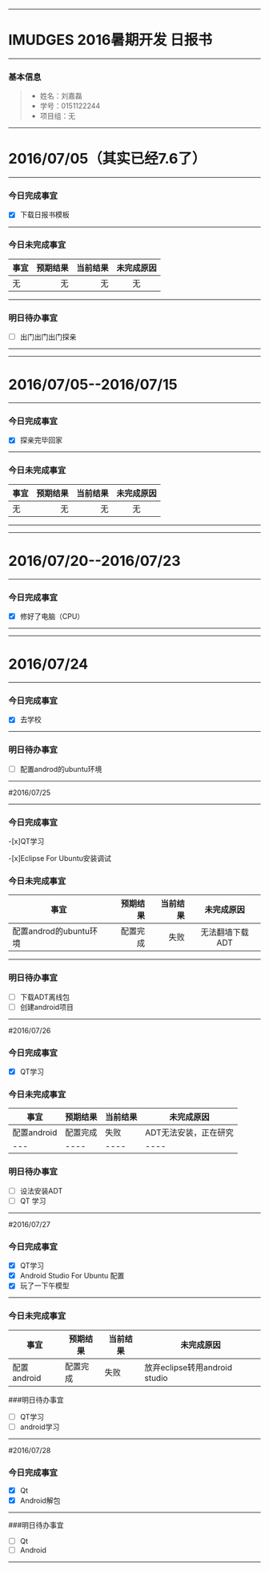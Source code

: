 -------
# IMUDGES 2016暑期开发 日报书
-------


### 基本信息
> * 姓名：刘嘉磊
> * 学号：0151122244
> * 项目组：无

-------


# 2016/07/05（其实已经7.6了）

-------

### 今日完成事宜
- [x]  下载日报书模板
-----
### 今日未完成事宜

| 事宜     |预期结果| 当前结果  | 未完成原因   | 
| --------   | -----:  | -----:  | :----:  |
| 无     | 无    | 无   | 无   | 


------
### 明日待办事宜
- [ ] 出门出门出门探亲
-------
-------


# 2016/07/05--2016/07/15

-------

### 今日完成事宜
- [x]  探亲完毕回家
-----
### 今日未完成事宜

| 事宜     |预期结果| 当前结果  | 未完成原因   | 
| --------   | -----:  | -----:  | :----:  |
| 无     | 无    | 无   | 无   | 

-------
-------


# 2016/07/20--2016/07/23

-------

### 今日完成事宜
- [x]  修好了电脑（CPU）
-----
-------

# 2016/07/24

-------

### 今日完成事宜
- [x]  去学校
------
### 明日待办事宜
- [ ] 配置androd的ubuntu环境
-------

#2016/07/25

---------
### 今日完成事宜
-[x]QT学习

-[x]Eclipse For Ubuntu安装调试

### 今日未完成事宜

| 事宜                      |预期结果  | 当前结果  | 未完成原因       | 
| --------                 | -----:  | -----:  | :----:          |
| 配置androd的ubuntu环境     | 配置完成  | 失败    | 无法翻墙下载ADT    | 
---------------
### 明日待办事宜
- [ ] 下载ADT离线包
- [ ] 创建android项目
-----------
#2016/07/26

### 今日完成事宜
- [x] QT学习

### 今日未完成事宜
|事宜|预期结果|当前结果|未完成原因|
|---|----|----|----|
|配置android|配置完成|失败|ADT无法安装，正在研究|
|---|----|----|----|

### 明日待办事宜

- [ ] 设法安装ADT
- [ ] QT 学习
-----------------------

#2016/07/27

### 今日完成事宜
- [x] QT学习
- [x] Android Studio For Ubuntu 配置
- [x] 玩了一下午模型
-----------------------
### 今日未完成事宜
|事宜|预期结果|当前结果|未完成原因|
|---|----|----|----|
|配置android|配置完成|失败|放弃eclipse转用android studio|

###明日待办事宜
- [ ] QT学习
- [ ] android学习
-------------------

#2016/07/28

### 今日完成事宜
- [x] Qt
- [x] Android解包
-------------------
###明日待办事宜
- [ ] Qt
- [ ] Android
------------------
